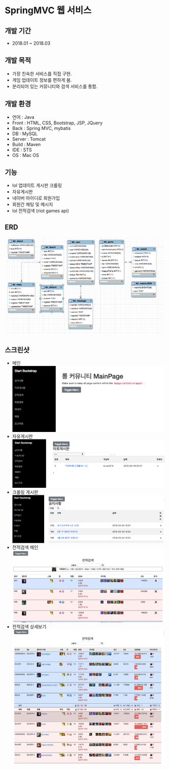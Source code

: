 # SpringMVC 웹 서비스

## 개발 기간
* 2018.01 ~ 2018.03

## 개발 목적
* 가장 친숙한 서비스를 직접 구현.
* 게임 업데이트 정보를 편하게 봄. 
* 분리되어 있는 커뮤니티와 검색 서비스를 통합.

## 개발 환경
* 언어 : Java
* Front : HTML, CSS, Bootstrap, JSP, JQuery
* Back : Spring MVC, mybatis
* DB : MySQL
* Server : Tomcat
* Build : Maven
* IDE : STS
* OS : Mac OS 

## 기능
* lol 업데이트 게시판 크롤링
* 자유게시판
* 네이버 아이디로 회원가입
* 회원간 채팅 및 메시지
* lol 전적검색 (riot games api)

## ERD
<img src = "./img/ERD.png" ></img>

## 스크린샷
* 메인
<img src = "./img/mvc 메인.png" ></img>
* 자유게시판
<img src = "./img/mvc 자유게시판.png" ></img>
* 크롤링 게시판
<img src = "./img/mvc crawling 게시판.png" ></img>
* 전적검색 메인
<img src = "./img/1차 전적 검색 메인.png" ></img>
* 전적검색 상세보기
<img src = "./img/1차 전적 검색 상세 분석.png" ></img>
